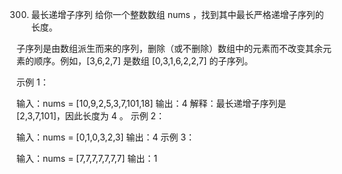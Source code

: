 300. 最长递增子序列
给你一个整数数组 nums ，找到其中最长严格递增子序列的长度。

子序列是由数组派生而来的序列，删除（或不删除）数组中的元素而不改变其余元素的顺序。例如，[3,6,2,7] 是数组 [0,3,1,6,2,2,7] 的子序列。

 
示例 1：

输入：nums = [10,9,2,5,3,7,101,18]
输出：4
解释：最长递增子序列是 [2,3,7,101]，因此长度为 4 。
示例 2：

输入：nums = [0,1,0,3,2,3]
输出：4
示例 3：

输入：nums = [7,7,7,7,7,7,7]
输出：1
